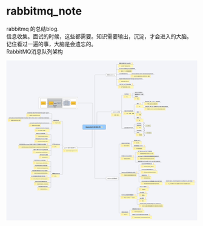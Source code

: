 # rabbitmq_note
rabbitmq 的总结blog.  
信息收集。面试的时候，这些都需要。知识需要输出，沉淀，才会进入的大脑。  
记住看过一遍的事，大脑是会遗忘的。  
RabbitMQ消息队列架构

![RabbitMQ消息队列](RabbitMQ消息队列.png "RabbitMQ消息队列")
